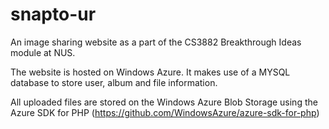 snapto-ur
=========

An image sharing website as a part of the CS3882 Breakthrough Ideas module at NUS.

The website is hosted on Windows Azure. It makes use of a MYSQL database to store user, album and file information.

All uploaded files are stored on the Windows Azure Blob Storage using the Azure SDK for PHP (https://github.com/WindowsAzure/azure-sdk-for-php)
